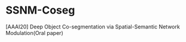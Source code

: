 # SSNM-Coseg
[AAAI20] Deep Object Co-segmentation via Spatial-Semantic Network Modulation(Oral paper)
